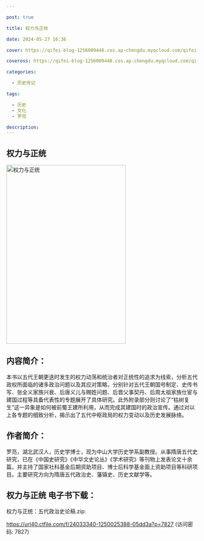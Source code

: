 ```yaml
---

post: true

title: 权力与正统

date: 2024-05-27 16:36

cover: https://qifei-blog-1256009448.cos.ap-chengdu.myqcloud.com/qifei-blog/662605a20ea9cb14033cf11a.jpg

coveross: https://qifei-blog-1256009448.cos.ap-chengdu.myqcloud.com/qifei-blog/662605a20ea9cb14033cf11a.jpg

categories:

  - 历史传记

tags:

  - 历史
  - 文化
  - 罗亮

description:
---
```


## 权力与正统
<img alt="权力与正统 " class="aligncenter loaded" data-was-processed="true" decoding="async" fetchpriority="high" height="471" src="https://qifei-blog-1256009448.cos.ap-chengdu.myqcloud.com/qifei-blog/662605a20ea9cb14033cf11a.jpg" style="cursor: zoom-in;" width="314"/>

## 内容简介：

本书以五代王朝更迭时发生的权力动荡和统治者对正统性的追求为线索，分析五代政权所面临的诸多政治问题以及其应对策略，分别针对五代王朝国号制定、史传书写、张全义家族兴衰、后唐义儿与赐姓问题、后晋父事契丹、后周太祖家族仕宦与建国过程等具备代表性的专题展开了具体研究。此外附录部分则讨论了“枯树复生”这一异象是如何被前蜀王建所利用，从而完成其建国时的政治宣传。通过对以上各专题的细致分析，揭示出了五代中枢政局的权力变动以及历史发展脉络。

## 作者简介：

罗亮，湖北武汉人，历史学博士，现为中山大学历史学系副教授。从事隋唐五代史研究，已在《中国史研究》《中华文史论丛》《学术研究》等刊物上发表论文十余篇，并主持了国家社科基金后期资助项目、博士后科学基金面上资助项目等科研项目。主要研究方向为隋唐五代政治史、藩镇史、历史文献学等。

## 权力与正统 电子书下载：
权力与正统：五代政治史论稿.zip: 

https://url40.ctfile.com/f/24033340-1250025388-05dd3a?p=7827 (访问密码: 7827)
